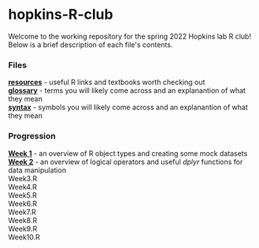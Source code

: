 # hopkins-R-club

Welcome to the working repository for the spring 2022 Hopkins lab R club!\
Below is a brief description of each file's contents.

### Files
[**resources**](resources.md) - useful R links and textbooks worth checking out\
[**glossary**](glossary.md) - terms you will likely come across and an explanantion of what they mean\
[**syntax**](syntax.md) - symbols you will likely come across and an explanantion of what they mean

### Progression
[**Week 1**](mock_data.R) - an overview of R object types and creating some mock datasets\
[**Week 2**](data_manipulation.R) - an overview of logical operators and  useful _dplyr_ functions for data manipulation\
Week3.R\
Week4.R\
Week5.R\
Week6.R\
Week7.R\
Week8.R\
Week9.R\
Week10.R
